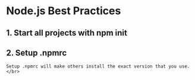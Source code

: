 # Node.js Best Practices

## 1. Start all projects with npm init </br>
## 2. Setup .npmrc </br>
    Setup .npmrc will make others install the exact version that you use. </br>
